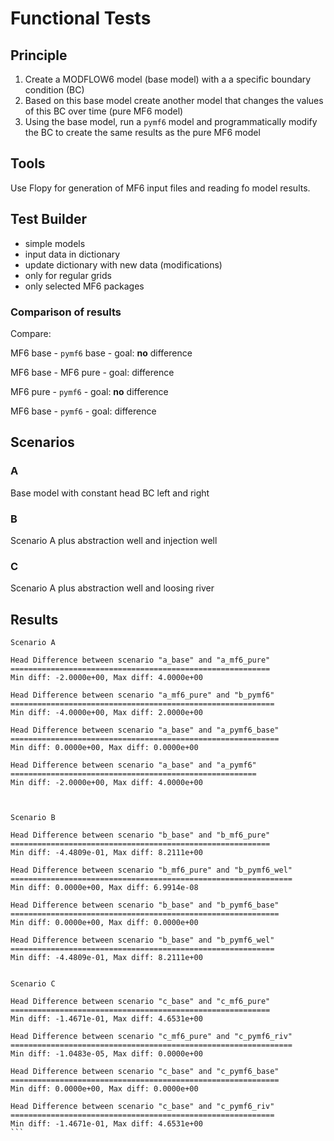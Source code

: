 # Functional Tests

## Principle

1. Create a MODFLOW6 model (base model) with a a specific boundary condition
   (BC)
2. Based on this base model create another model that changes the values of
   this BC over time (pure MF6 model)
3. Using the base model, run a `pymf6` model and programmatically modify the
   BC to create the same results  as the pure MF6 model

## Tools

Use Flopy for generation of MF6 input files and reading fo model results.

## Test Builder

* simple models
* input data in dictionary
* update dictionary with new data (modifications)
* only for regular grids
* only selected MF6 packages

### Comparison of results

Compare:

MF6 base - `pymf6` base - goal: **no** difference

MF6 base - MF6 pure - goal: difference

MF6 pure - `pymf6` - goal: **no** difference

MF6 base - `pymf6` - goal: difference


## Scenarios


### A

Base model with constant head BC left and right

### B

Scenario A plus abstraction well and injection well

### C

Scenario A plus abstraction well and loosing river

## Results


````
Scenario A

Head Difference between scenario "a_base" and "a_mf6_pure"
==========================================================
Min diff: -2.0000e+00, Max diff: 4.0000e+00

Head Difference between scenario "a_mf6_pure" and "b_pymf6"
===========================================================
Min diff: -4.0000e+00, Max diff: 2.0000e+00

Head Difference between scenario "a_base" and "a_pymf6_base"
============================================================
Min diff: 0.0000e+00, Max diff: 0.0000e+00

Head Difference between scenario "a_base" and "a_pymf6"
=======================================================
Min diff: -2.0000e+00, Max diff: 4.0000e+00



Scenario B

Head Difference between scenario "b_base" and "b_mf6_pure"
==========================================================
Min diff: -4.4809e-01, Max diff: 8.2111e+00

Head Difference between scenario "b_mf6_pure" and "b_pymf6_wel"
===============================================================
Min diff: 0.0000e+00, Max diff: 6.9914e-08

Head Difference between scenario "b_base" and "b_pymf6_base"
============================================================
Min diff: 0.0000e+00, Max diff: 0.0000e+00

Head Difference between scenario "b_base" and "b_pymf6_wel"
===========================================================
Min diff: -4.4809e-01, Max diff: 8.2111e+00


Scenario C

Head Difference between scenario "c_base" and "c_mf6_pure"
==========================================================
Min diff: -1.4671e-01, Max diff: 4.6531e+00

Head Difference between scenario "c_mf6_pure" and "c_pymf6_riv"
===============================================================
Min diff: -1.0483e-05, Max diff: 0.0000e+00

Head Difference between scenario "c_base" and "c_pymf6_base"
============================================================
Min diff: 0.0000e+00, Max diff: 0.0000e+00

Head Difference between scenario "c_base" and "c_pymf6_riv"
===========================================================
Min diff: -1.4671e-01, Max diff: 4.6531e+00
```